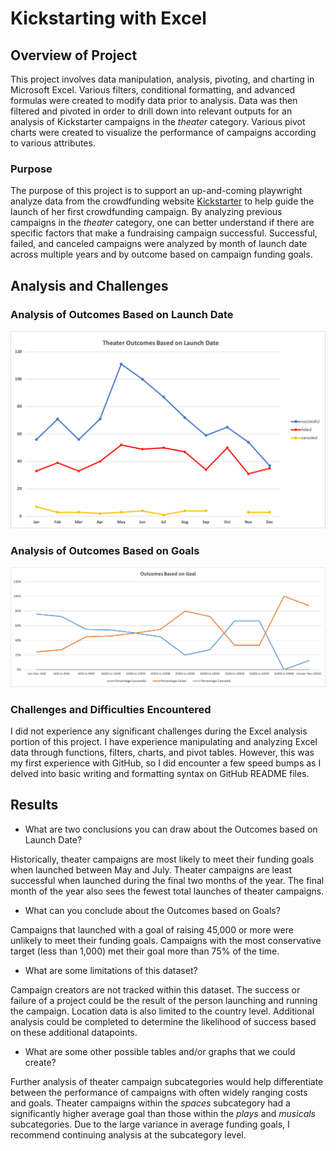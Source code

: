 # Kickstarting with Excel

## Overview of Project

This project involves data manipulation, analysis, pivoting, and charting in Microsoft Excel. Various filters, conditional formatting, and advanced formulas were created to modify data prior to analysis. Data was then filtered and pivoted in order to drill down into relevant outputs for an analysis of Kickstarter campaigns in the *theater* category. Various pivot charts were created to visualize the performance of campaigns according to various attributes. 

### Purpose

The purpose of this project is to support an up-and-coming playwright analyze data from the crowdfunding website [Kickstarter](https://www.kickstarter.com/) to help guide the launch of her first crowdfunding campaign. By analyzing previous campaigns in the *theater* category, one can better understand if there are specific factors that make a fundraising campaign successful. Successful, failed, and canceled campaigns were analyzed by month of launch date across multiple years and by outcome based on campaign funding goals.


## Analysis and Challenges



### Analysis of Outcomes Based on Launch Date

![Theater Outcomes Based on Launch Date]( https://github.com/tysonseang/kickstarter-analysis/blob/main/Theater_Outcomes_vs_Launch.png)

### Analysis of Outcomes Based on Goals

![Outcomes Based on Goals]( https://github.com/tysonseang/kickstarter-analysis/blob/main/Outcomes_vs_Goals.png)

### Challenges and Difficulties Encountered

I did not experience any significant challenges during the Excel analysis portion of this project. I have experience manipulating and analyzing Excel data through functions, filters, charts, and pivot tables. However, this was my first experience with GitHub, so I did encounter a few speed bumps as I delved into basic writing and formatting syntax on GitHub README files.


## Results

- What are two conclusions you can draw about the Outcomes based on Launch Date?

Historically, theater campaigns are most likely to meet their funding goals when launched between May and July. Theater campaigns are least successful when launched during the final two months of the year. The final month of the year also sees the fewest total launches of theater campaigns.


- What can you conclude about the Outcomes based on Goals?

Campaigns that launched with a goal of raising 45,000 or more were unlikely to meet their funding goals. Campaigns with the most conservative target (less than 1,000) met their goal more than 75% of the time.

- What are some limitations of this dataset?

Campaign creators are not tracked within this dataset. The success or failure of a project could be the result of the person launching and running the campaign. Location data is also limited to the country level. Additional analysis could be completed to determine the likelihood of success based on these additional datapoints. 

- What are some other possible tables and/or graphs that we could create?

Further analysis of theater campaign subcategories would help differentiate between the performance of campaigns with often widely ranging costs and goals. Theater campaigns within the *spaces* subcategory had a significantly higher average goal than those within the *plays* and *musicals* subcategories. Due to the large variance in average funding goals, I recommend continuing analysis at the subcategory level. 

